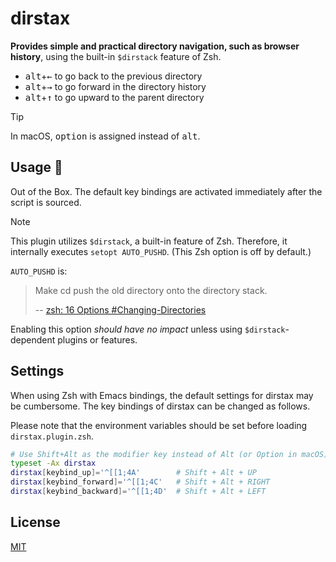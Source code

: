 # dirstax

**Provides simple and practical directory navigation, such as browser history**, using the built-in `$dirstack` feature of Zsh.

- <kbd>alt</kbd>+<kbd>←</kbd> to go back to the previous directory
- <kbd>alt</kbd>+<kbd>→</kbd> to go forward in the directory history
- <kbd>alt</kbd>+<kbd>↑</kbd> to go upward to the parent directory

> [!TIP]
> In macOS, <kbd>option</kbd> is assigned instead of <kbd>alt</kbd>.

## Usage 🚧

Out of the Box. The default key bindings are activated immediately after the script is sourced.

> [!NOTE]
>
> This plugin utilizes `$dirstack`, a built-in feature of Zsh.
> Therefore, it internally executes `setopt AUTO_PUSHD`. (This Zsh option is off by default.)
>
> `AUTO_PUSHD` is:
>
> > Make cd push the old directory onto the directory stack.
> >
> > -- [zsh: 16 Options #Changing-Directories](https://zsh.sourceforge.io/Doc/Release/Options.html#Changing-Directories)
>
> Enabling this option *should have no impact* unless using `$dirstack`-dependent plugins or features.

## Settings

When using Zsh with Emacs bindings, the default settings for dirstax may be cumbersome.
The key bindings of dirstax can be changed as follows.

Please note that the environment variables should be set before loading `dirstax.plugin.zsh`.

```sh
# Use Shift+Alt as the modifier key instead of Alt (or Option in macOS)
typeset -Ax dirstax
dirstax[keybind_up]='^[[1;4A'        # Shift + Alt + UP
dirstax[keybind_forward]='^[[1;4C'   # Shift + Alt + RIGHT
dirstax[keybind_backward]='^[[1;4D'  # Shift + Alt + LEFT
```

## License

[MIT](./LICENSE)
